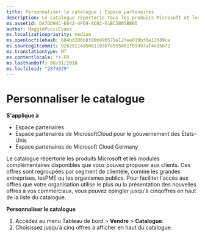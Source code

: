 ```yaml
---
title: Personnaliser le catalogue | Espace partenaires
description: Le catalogue répertorie tous les produits Microsoft et les modules complémentaires disponibles à la vente pour les partenaires.
ms.assetid: DA7DD94C-E642-4F69-AC02-61BC5B05BB0D
author: MaggiePucciEvans
ms.localizationpriority: medium
ms.openlocfilehash: 604bd206b8f80b990579a12fee019bf8a12689ca
ms.sourcegitcommit: 92629114d5081103bfe555081f69997af4ed56f2
ms.translationtype: MT
ms.contentlocale: fr-FR
ms.lasthandoff: 08/31/2018
ms.locfileid: "2874929"
---
```

# <a name="customize-the-catalog"></a>Personnaliser le catalogue

**S'applique à**

-  Espace partenaires
-  Espace partenaires de MicrosoftCloud pour le gouvernement des États-Unis
-  Espace partenaires de Microsoft Cloud Germany

Le catalogue répertorie les produits Microsoft et les modules complémentaires disponibles que vous pouvez proposer aux clients. Ces offres sont regroupées par segment de clientèle, comme les grandes entreprises, lesPME ou les organismes publics. Pour faciliter l'accès aux offres que votre organisation utilise le plus ou la présentation des nouvelles offres à vos commerciaux, vous pouvez épingler jusqu'à cinqoffres en haut de la liste du catalogue.

**Personnaliser le catalogue**

1.  Accédez au menu Tableau de bord &gt; **Vendre** &gt; **Catalogue**.
2.  Choisissez jusqu’à cinq&nbsp;offres à afficher en haut du catalogue.

 

 



